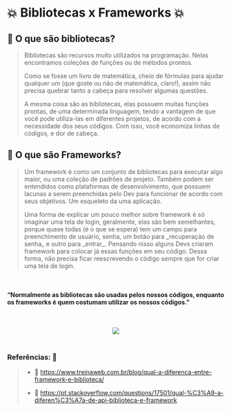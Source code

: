 # :boom: **Bibliotecas x Frameworks** :boom:

## :small_orange_diamond: O que são bibliotecas?

> <p>Bibliotecas são recursos muito utilizados na programação. Nelas encontramos coleções de funções ou de métodos prontos. <br>
> <p>Como se fosse um livro de matemática, cheio de fórmulas para ajudar qualquer um (que goste ou não de matemática, claro!), assim não precisa quebrar tanto a cabeça para resolver algumas questões.<br>
> <p>A mesma coisa são as bibliotecas, elas possuem muitas funções prontas, de uma determinada linguagem, tendo a vantagem de que você pode utiliza-las em diferentes projetos, de acordo com a necessidade dos seus códigos. Com isso, você economiza linhas de códigos, e dor de cabeça.</p>

## :small_orange_diamond: O que são Frameworks?

> <p>Um framework é como um conjunto de bibliotecas para executar algo maior, ou uma coleção de padrões de projeto. Também podem ser entendidos como plataformas de desenvolvimento, que possuem lacunas a serem preenchidas pelo Dev para funcionar de acordo com seus objetivos. Um esqueleto da uma aplicação.<br>
> <p>Uma forma de explicar um pouco melhor sobre framework é só imaginar uma tela de login, geralmente, elas são bem semelhantes, porque quase todas (é o que se espera) tem um campo para preenchimento de usuário, senha, um botão para _recuperação de senha_ e outro para _entrar_. Pensando nisso alguns Devs criaram framework para colocar já essas funções em seu código. Dessa forma, não precisa ficar reescrevendo o código sempre que for criar uma tela de login.</p>

#### <br><p>“Normalmente as bibliotecas são usadas pelos nossos códigos, enquanto os frameworks é quem costumam utilizar os nossos códigos.”</p><br>

<p align="center">
  <img src="https://i.stack.imgur.com/9v5bJ.png" />
</p>
  
### <br> Referências: :pushpin: <br>
>
>
> * :closed_book: <https://www.treinaweb.com.br/blog/qual-a-diferenca-entre-framework-e-biblioteca/>
>
> * :closed_book: <https://pt.stackoverflow.com/questions/17501/qual-%C3%A9-a-diferen%C3%A7a-de-api-biblioteca-e-framework> 